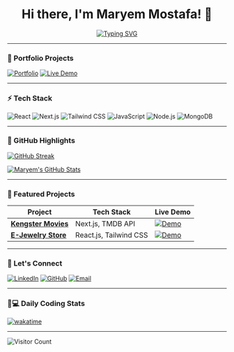 <div align="center">

# Hi there, I'm Maryem Mostafa! 👋

[![Typing SVG](https://readme-typing-svg.demolab.com?font=Fira+Code&size=24&duration=4000&pause=1000&color=58A6FF&width=435&lines=Front-End+Developer;Next.js+%7C+React.js+Specialist;UI%2FUX+Enthusiast;Open-Source+Contributor)](https://git.io/typing-svg)

</div>

---

### 🚀 Portfolio Projects
[![Portfolio](https://img.shields.io/badge/🚀_Portfolio-FF4088?style=for-the-badge&logo=netlify&logoColor=white)](https://portfolio-maryem-mostafa.netlify.app/)
[![Live Demo](https://img.shields.io/badge/🚀_Movie_App-000000?style=for-the-badge&logo=react)](https://github.com/mmmmzxe/Movies-1)

---

### ⚡ Tech Stack
![React](https://img.shields.io/badge/React-20232A?style=flat&logo=react&logoColor=61DAFB)
![Next.js](https://img.shields.io/badge/Next.js-000000?style=flat&logo=next.js)
![Tailwind CSS](https://img.shields.io/badge/Tailwind_CSS-38B2AC?style=flat&logo=tailwind-css)
![JavaScript](https://img.shields.io/badge/JavaScript-F7DF1E?style=flat&logo=javascript&logoColor=black)
![Node.js](https://img.shields.io/badge/Node.js-339933?style=flat&logo=node.js&logoColor=white)
![MongoDB](https://img.shields.io/badge/MongoDB-4EA94B?style=flat&logo=mongodb&logoColor=white)

---

### 🌟 GitHub Highlights
[![GitHub Streak](https://streak-stats.demolab.com?user=mmmmzxe&theme=dark&background=000000)](https://git.io/streak-stats)

[![Maryem's GitHub Stats](https://github-readme-stats.vercel.app/api?username=mmmmzxe&show_icons=true&theme=radical)](https://github.com/mmmmzxe)

---

### 🎯 Featured Projects
| Project | Tech Stack | Live Demo | 
|---------|------------|-----------|
| **[Kengster Movies](https://github.com/mmmmzxe/Movies-1)** | Next.js, TMDB API | [![Demo](https://img.shields.io/badge/🎬_Live_Demo-FF6B6B?style=flat)](https://your-movie-demo.com) |
| **[E-Jewelry Store](https://github.com/mmmmzxe/e-jewelry)** | React.js, Tailwind CSS | [![Demo](https://img.shields.io/badge/💍_Live_Demo-FF6B6B?style=flat)](https://e-jewelry-demo.netlify.app/) |

---

### 💌 Let's Connect
[![LinkedIn](https://img.shields.io/badge/LinkedIn-0077B5?style=for-the-badge&logo=linkedin)](https://www.linkedin.com/in/mmmmzxe/)
[![GitHub](https://img.shields.io/badge/GitHub-181717?style=for-the-badge&logo=github)](https://github.com/mmmmzxe)
[![Email](https://img.shields.io/badge/📧_Email-D14836?style=for-the-badge&logo=gmail)](mailto:maryem.mostafa00@gmail.com)

---

### 👩💻 Daily Coding Stats
[![wakatime](https://wakatime.com/badge/user/your-wakatime-id.svg)](https://wakatime.com/@mmmmzxe)

---

![Visitor Count](https://visitor-badge.glitch.me/badge?page_id=mmmmzxe.mmmmzxe)
